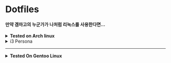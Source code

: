 # Dotfiles
#### 만약 겜마고의 누군가가 나처럼 리눅스를 사용한다면...<br>


<details>
 <summary><b>Tested on Arch linux</b></summary>
 

* * *

## 공통으로 필요한 페키지들
* xcompmgr
* feh
* polkit
* fcitx5
* xrandr
* rofi
* xinput
* gnome polkit

* * *

 <details>
  <summary>i3 Olivia</summary>
  
  
## i3 Olivia
### GMK Olivia 키캡 기반으로 만들어 본 첫 Rice

![](https://cdn.discordapp.com/attachments/888797035468308550/888797064165724230/ss.png)

* 필요한 것들
  * Bumblebee-status
  * i3lock
  * i3-gaps-rounded

  </details>
  
* * *
 
<details>
 <summary>Openbox test rice</summary>
 
## testTheme
### 첫 Openbox rice

![](https://cdn.discordapp.com/attachments/888797035468308550/889882222205763626/ss.png)

* 필요한 것들
  * Tint2
  * kitty
  * openbox

* 있으면 좋은 것들
  * code(AUR)
  * UnityHub <= menu.xml 에서 UnityHub.AppImage 위치를 수정해야 합니다.
  * nvidia driver

</details>
                       
* * *
 
 <details>
  <summary>i3 Neroism</summary>
  
  
## Neroism
### 네다씹

![](https://cdn.discordapp.com/attachments/888797035468308550/907316958901436416/Neorism1-0.png)
![](https://cdn.discordapp.com/attachments/888797035468308550/907316970754543656/Neroism.png)
![](https://cdn.discordapp.com/attachments/888797035468308550/907318039266099310/Neorism1-2-0.png)

* 필요한 것들
  * i3status
  * i3-gaps-rounded
  * Ubuntu Fonts

* 있으면 좋은 것들
  * cava
  * BetterDiscord w/ transparent theme
                       
 </details>
</details>
 
 <details>
  <summary>i3 Persona</summary>
  
  
## Persona
### 페르소나 최고

![](https://cdn.discordapp.com/attachments/888797035468308550/928301871108587560/persona1.png)

* 필요한 것들
  * tint2
  * i3-gaps-rounded
  * Ubuntu Fonts

* 있으면 좋은 것들
  * cava
  * kitty
  * ranger
  * BetterDiscord w/ transparent theme
                       
 </details>
</details>

 * * *
 
 <details>
  <summary><b>Tested On Gentoo Linux</b></summary>
  
  ### xinitrc
  just backup file
  
  
 </details>
 
